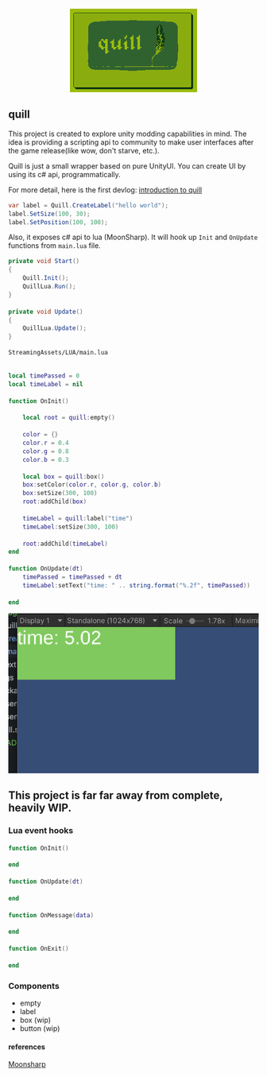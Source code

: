 <p align="center">
  <img width="256" height="168" src="./quill2.png">
</p>

## quill

This project is created to explore unity modding capabilities in mind. The idea is providing a scripting api to community to make user interfaces after the game release(like wow, don't starve, etc.).
 
Quill is just a small wrapper based on pure UnityUI. You can create UI by using its c# api, programmatically.


For more detail, here is the first devlog: [introduction to quill](https://dev.to/cemuka/introduction-to-quill-a-minimal-unity-ui-framework-with-lua-modding-support-devlog0-pm7)


```csharp
var label = Quill.CreateLabel("hello world");
label.SetSize(100, 30);
label.SetPosition(100, 100);
```

Also, it exposes c# api to lua (MoonSharp). It will hook up `Init` and `OnUpdate` functions from `main.lua` file. 

```csharp
private void Start()
{
    Quill.Init();
    QuillLua.Run();
}

private void Update()
{
    QuillLua.Update();
}
```

`StreamingAssets/LUA/main.lua`

```lua

local timePassed = 0
local timeLabel = nil

function OnInit()

    local root = quill:empty()

    color = {}
    color.r = 0.4
    color.g = 0.8
    color.b = 0.3

    local box = quill:box()
    box:setColor(color.r, color.g, color.b)
    box:setSize(300, 100)
    root:addChild(box)

    timeLabel = quill:label("time")
    timeLabel:setSize(300, 100)
    
    root:addChild(timeLabel)
end

function OnUpdate(dt)
    timePassed = timePassed + dt
    timeLabel:setText("time: " .. string.format("%.2f", timePassed))

end
```

![sample](./sample.png)



## This project is far far away from complete, heavily WIP.

### Lua event hooks
```lua
function OnInit()

end

function OnUpdate(dt)

end

function OnMessage(data)

end

function OnExit()

end
```

### Components
- empty
- label
- box (wip)
- button (wip)

#### references
[Moonsharp](https://www.moonsharp.org)
